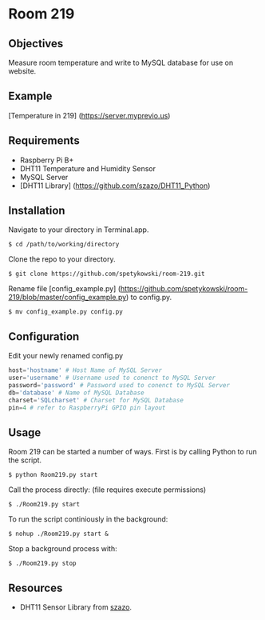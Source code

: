 Room 219
=============

Objectives
-------
Measure room temperature and write to MySQL database for use on website.

Example
-------
[Temperature in 219] (https://server.myprevio.us)

Requirements
-----------
* Raspberry Pi B+
* DHT11 Temperature and Humidity Sensor
* MySQL Server
* [DHT11 Library] (https://github.com/szazo/DHT11_Python)

Installation
-----------
Navigate to your directory in Terminal.app.
```shell
$ cd /path/to/working/directory
```
Clone the repo to your directory.
```shell
$ git clone https://github.com/spetykowski/room-219.git
```
Rename file [config_example.py] (https://github.com/spetykowski/room-219/blob/master/config_example.py) to config.py.
```shell
$ mv config_example.py config.py
```

Configuration
-----------
Edit your newly renamed config.py 
```python
host='hostname' # Host Name of MySQL Server
user='username' # Username used to conenct to MySQL Server
password='password' # Password used to conenct to MySQL Server
db='database' # Name of MySQL Database
charset='SQLcharset' # Charset for MySQL Database
pin=4 # refer to RaspberryPi GPIO pin layout
```

Usage
-----------
Room 219 can be started a number of ways. First is by calling Python to run the script.
```shell
$ python Room219.py start
```
Call the process directly: (file requires execute permissions)
```shell
$ ./Room219.py start
```
To run the script continiously in the background:
```shell
$ nohup ./Room219.py start &
```
Stop a background process with:
```shell
$ ./Room219.py stop
```

Resources
------------
* DHT11 Sensor Library from [szazo](https://github.com/szazo/DHT11_Python). 
